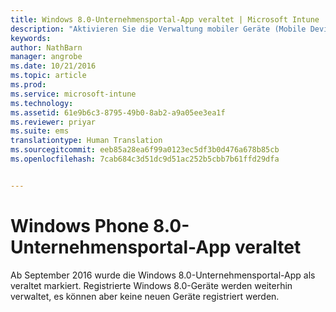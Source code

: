 ```yaml
---
title: Windows 8.0-Unternehmensportal-App veraltet | Microsoft Intune
description: "Aktivieren Sie die Verwaltung mobiler Geräte (Mobile Device Management, MDM) für Windows Phone 8.0-Geräte mit Microsoft Intune."
keywords: 
author: NathBarn
manager: angrobe
ms.date: 10/21/2016
ms.topic: article
ms.prod: 
ms.service: microsoft-intune
ms.technology: 
ms.assetid: 61e9b6c3-8795-49b0-8ab2-a9a05ee3ea1f
ms.reviewer: priyar
ms.suite: ems
translationtype: Human Translation
ms.sourcegitcommit: eeb85a28ea6f99a0123ec5df3b0d476a678b85cb
ms.openlocfilehash: 7cab684c3d51dc9d51ac252b5cbb7b61ffd29dfa


---
```


#  Windows Phone 8.0-Unternehmensportal-App veraltet

Ab September 2016 wurde die Windows 8.0-Unternehmensportal-App als veraltet markiert. Registrierte Windows 8.0-Geräte werden weiterhin verwaltet, es können aber keine neuen Geräte registriert werden.



<!--HONumber=Oct16_HO4-->


